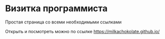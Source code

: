 # Визитка программиста
Простая страница со всеми необходимыми ссылками

Открыть и посмотреть можно по ссылке https://milkachokolate.github.io/
